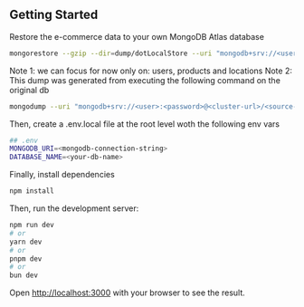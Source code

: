 ## Getting Started

Restore the e-commerce data to your own MongoDB Atlas database
```bash
mongorestore --gzip --dir=dump/dotLocalStore --uri "mongodb+srv://<user>:<password>@<cluster-url>/<target-database>"
```
Note 1: we can focus for now only on: users, products and locations
Note 2: This dump was generated from executing the following command on the original db
```bash
mongodump --uri "mongodb+srv://<user>:<password>@<cluster-url>/<source-database>" --gzip
```

Then, create a .env.local file at the root level woth the following env vars
```bash
## .env
MONGODB_URI=<mongodb-connection-string>
DATABASE_NAME=<your-db-name>
```



Finally, install dependencies
```bash
npm install
```

Then, run the development server:

```bash
npm run dev
# or
yarn dev
# or
pnpm dev
# or
bun dev
```

Open [http://localhost:3000](http://localhost:3000) with your browser to see the result.
